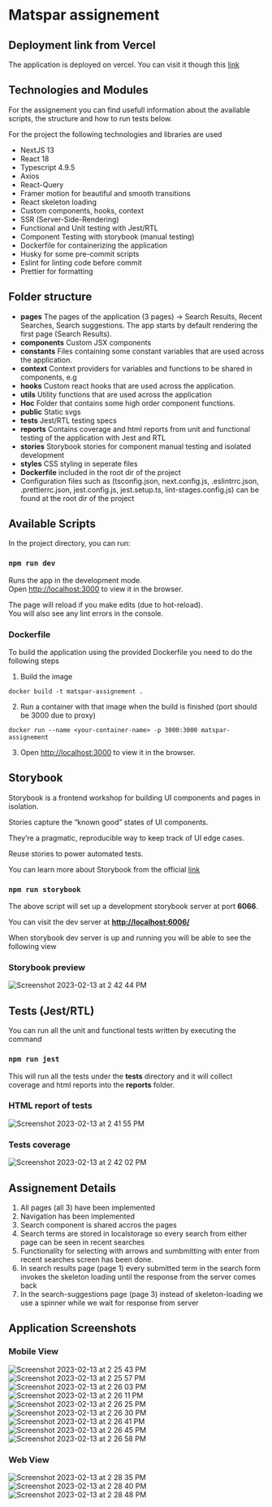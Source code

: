 # Matspar assignement

## Deployment link from Vercel

The application is deployed on vercel. You can visit it though this [link](https://matsar-assginement-zbfj-git-main-mastrangelis.vercel.app/search-results)

## Technologies and Modules

For the assignement you can find usefull information about the available scripts, the structure and how to run tests below.

For the project the following technologies and libraries are used

- NextJS 13
- React 18
- Typescript 4.9.5
- Axios
- React-Query
- Framer motion for beautiful and smooth transitions
- React skeleton loading
- Custom components, hooks, context
- SSR (Server-Side-Rendering)
- Functional and Unit testing with Jest/RTL
- Component Testing with storybook (manual testing)
- Dockerfile for containerizing the application
- Husky for some pre-commit scripts
- Eslint for linting code before commit
- Prettier for formatting

## Folder structure

- **pages** The pages of the application (3 pages) -> Search Results, Recent Searches, Search suggestions. The app starts by default rendering the first page (Search Results).
- **components** Custom JSX components
- **constants** Files containing some constant variables that are used across the application.
- **context** Context providers for variables and functions to be shared in components, e.g <SearchContext>
- **hooks**  Custom react hooks that are used across the application.
- **utils** Utility functions that are used across the application
- **Hoc** Folder that contains some high order component functions.
- **public** Static svgs
- ****tests**** Jest/RTL testing specs
- **reports** Contains coverage and html reports from unit and functional testing of the application with Jest and RTL
- **stories** Storybook stories for component manual testing and isolated development
- **styles** CSS styling in seperate files
- **Dockerfile** included in the root dir of the project
- Configuration files such as (tsconfig.json, next.config.js, .eslintrrc.json, .prettierrc.json, jest.config.js, jest.setup.ts, lint-stages.config.js) can be found at the root dir of the project

## Available Scripts

In the project directory, you can run:

### `npm run dev`

Runs the app in the development mode.\
Open [http://localhost:3000](http://localhost:3000) to view it in the browser.

The page will reload if you make edits (due to hot-reload).\
You will also see any lint errors in the console.

### Dockerfile

To build the application using the provided Dockerfile you need to do the following steps

1. Build the image

```
docker build -t matspar-assignement .
```

2. Run a container with that image when the build is finished (port should be 3000 due to proxy)

```
docker run --name <your-container-name> -p 3000:3000 matspar-assignement
```

3. Open <http://localhost:3000> to view it in the browser.

## Storybook

Storybook is a frontend workshop for building UI components and pages in isolation.

Stories capture the “known good” states of UI components.

They’re a pragmatic, reproducible way to keep track of UI edge cases.

Reuse stories to power automated tests.

You can learn more about Storybook from the official [link](https://storybook.js.org/)

### `npm run storybook`

The above script will set up a development storybook server at port **6066**.

You can visit the dev server at **<http://localhost:6006/>**

When storybook dev server is up and running you will be able to see the following view

### Storybook preview
![Screenshot 2023-02-13 at 2 42 44 PM](https://user-images.githubusercontent.com/48323010/218460769-f37e0533-8d6b-4045-8df0-8751bc1c449d.png)


## Tests (Jest/RTL)

You can run all the unit and functional tests written by executing the command

### `npm run jest`

This will run all the tests under the ****tests**** directory and it will collect coverage and html reports into the **reports** folder.

### HTML report of tests
![Screenshot 2023-02-13 at 2 41 55 PM](https://user-images.githubusercontent.com/48323010/218460640-e6ad927f-4461-4353-b096-d2bb26113290.png)

### Tests coverage
![Screenshot 2023-02-13 at 2 42 02 PM](https://user-images.githubusercontent.com/48323010/218460650-53a245fa-383d-451d-b242-ffb2b54dcf96.png)


## Assignement Details

 1. All pages (all 3) have been implemented
 2. Navigation has been implemented
 3. Search component is shared accros the pages
 3. Search terms are stored in localstorage so every search from either page can be seen in recent searches
 4. Functionality for selecting with arrows and sumbmitting with enter from recent searches screen has been done.
 5. In search results page (page 1) every submitted term in the search form invokes the skeleton loading until the response from the server comes back
 6. In the search-suggestions page (page 3) instead of skeleton-loading we use a spinner while we wait for response from server

## Application Screenshots

### Mobile View
![Screenshot 2023-02-13 at 2 25 43 PM](https://user-images.githubusercontent.com/48323010/218458019-b92ecf37-8a2b-4983-8e2a-c379b35322c5.png)
![Screenshot 2023-02-13 at 2 25 57 PM](https://user-images.githubusercontent.com/48323010/218458032-b1f95a9d-93c1-4544-8a02-845fe31d6a4d.png)
![Screenshot 2023-02-13 at 2 26 03 PM](https://user-images.githubusercontent.com/48323010/218458039-3d448bdb-1c81-4838-ad08-882019d7120e.png)
![Screenshot 2023-02-13 at 2 26 11 PM](https://user-images.githubusercontent.com/48323010/218458044-2f4901a4-af6a-49e2-9f3e-e6ae91b0f93e.png)
![Screenshot 2023-02-13 at 2 26 25 PM](https://user-images.githubusercontent.com/48323010/218458051-0fe9a762-c81f-4f4b-b269-f47fb1bd5f43.png)
![Screenshot 2023-02-13 at 2 26 30 PM](https://user-images.githubusercontent.com/48323010/218458055-233cff21-acfe-41df-8df1-7ef7383f447f.png)
![Screenshot 2023-02-13 at 2 26 41 PM](https://user-images.githubusercontent.com/48323010/218458062-94c597be-1e6e-47c7-b44d-0dfbd8c4a4c2.png)
![Screenshot 2023-02-13 at 2 26 45 PM](https://user-images.githubusercontent.com/48323010/218458066-755c7d60-b2be-4f31-a8ce-adbf11fd3882.png)
![Screenshot 2023-02-13 at 2 26 58 PM](https://user-images.githubusercontent.com/48323010/218458069-73e17f64-3857-488e-96e9-cd418ff70223.png)

### Web View
![Screenshot 2023-02-13 at 2 28 35 PM](https://user-images.githubusercontent.com/48323010/218458077-064191cf-1266-457c-bb40-8c785772500b.png)
![Screenshot 2023-02-13 at 2 28 40 PM](https://user-images.githubusercontent.com/48323010/218458345-579afafb-5f72-4e35-9a11-abc75f47af2f.png)
![Screenshot 2023-02-13 at 2 28 48 PM](https://user-images.githubusercontent.com/48323010/218458354-e51695d0-17dc-4683-a103-553f812c7ceb.png)
